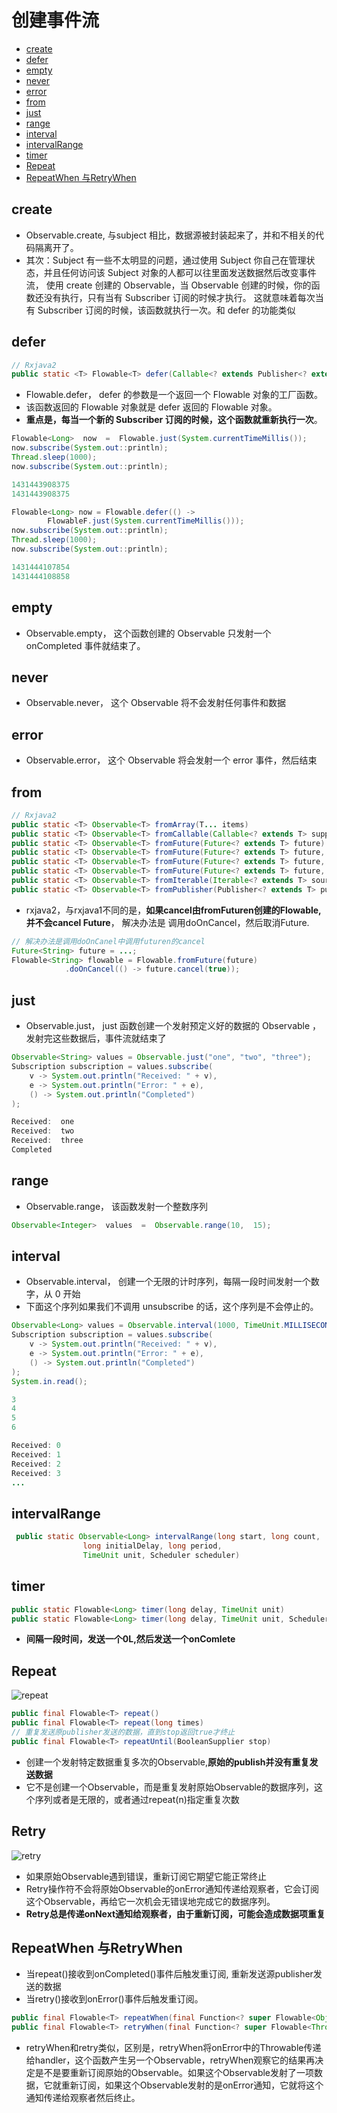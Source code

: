 # 创建事件流

* [create](#create)
* [defer](#defer)
* [empty](#empty)
* [never](#never)
* [error](#error)
* [from](#from)
* [just](#just)
* [range](#range)
* [interval](#interval)
* [intervalRange](#intervalrange)
* [timer](#timer)
* [Repeat](#repeat)
* [RepeatWhen 与RetryWhen](#repeatwhen-与retrywhen)

## create

* Observable.create, 与subject 相比，数据源被封装起来了，并和不相关的代码隔离开了。
* 其次：Subject 有一些不太明显的问题，通过使用 Subject 你自己在管理状态，并且任何访问该 Subject 对象的人都可以往里面发送数据然后改变事件流，
  使用 create 创建的 Observable，当 Observable 创建的时候，你的函数还没有执行，只有当有 Subscriber 订阅的时候才执行。
  这就意味着每次当有 Subscriber 订阅的时候，该函数就执行一次。和 defer 的功能类似

## defer

```java
// Rxjava2
public static <T> Flowable<T> defer(Callable<? extends Publisher<? extends T>> supplier)
```

* Flowable.defer， defer 的参数是一个返回一个 Flowable 对象的工厂函数。
* 该函数返回的 Flowable 对象就是 defer 返回的 Flowable 对象。
* **重点是，每当一个新的 Subscriber 订阅的时候，这个函数就重新执行一次**。

```java
Flowable<Long>  now  =  Flowable.just(System.currentTimeMillis());
now.subscribe(System.out::println);
Thread.sleep(1000);
now.subscribe(System.out::println);

1431443908375
1431443908375

Flowable<Long> now = Flowable.defer(() ->
        FlowableF.just(System.currentTimeMillis()));
now.subscribe(System.out::println);
Thread.sleep(1000);
now.subscribe(System.out::println);

1431444107854
1431444108858
```

## empty

* Observable.empty， 这个函数创建的 Observable 只发射一个 onCompleted 事件就结束了。

## never

* Observable.never， 这个 Observable 将不会发射任何事件和数据

## error

* Observable.error， 这个 Observable 将会发射一个 error 事件，然后结束

## from

```java
// Rxjava2
public static <T> Observable<T> fromArray(T... items)
public static <T> Observable<T> fromCallable(Callable<? extends T> supplier)
public static <T> Observable<T> fromFuture(Future<? extends T> future)
public static <T> Observable<T> fromFuture(Future<? extends T> future, Scheduler scheduler)
public static <T> Observable<T> fromFuture(Future<? extends T> future, long timeout, TimeUnit unit)
public static <T> Observable<T> fromFuture(Future<? extends T> future, long timeout, TimeUnit unit, Scheduler scheduler)
public static <T> Observable<T> fromIterable(Iterable<? extends T> source)
public static <T> Observable<T> fromPublisher(Publisher<? extends T> publisher)
```

* rxjava2，与rxjava1不同的是，**如果cancel由fromFuturen创建的Flowable,并不会cancel Future**， 解决办法是
  调用doOnCancel，然后取消Future.

```java
// 解决办法是调用doOnCanel中调用futuren的cancel
Future<String> future = ...;
Flowable<String> flowable = Flowable.fromFuture(future)
            .doOnCancel(() -> future.cancel(true));
```

## just

* Observable.just， just 函数创建一个发射预定义好的数据的 Observable ，发射完这些数据后，事件流就结束了

```java
Observable<String> values = Observable.just("one", "two", "three");
Subscription subscription = values.subscribe(
    v -> System.out.println("Received: " + v),
    e -> System.out.println("Error: " + e),
    () -> System.out.println("Completed")
);

Received:  one
Received:  two
Received:  three
Completed
```

## range

* Observable.range， 该函数发射一个整数序列

```java
Observable<Integer>  values  =  Observable.range(10,  15);
```

## interval

* Observable.interval， 创建一个无限的计时序列，每隔一段时间发射一个数字，从 0 开始
* 下面这个序列如果我们不调用 unsubscribe 的话，这个序列是不会停止的。

```java
Observable<Long> values = Observable.interval(1000, TimeUnit.MILLISECONDS);
Subscription subscription = values.subscribe(
    v -> System.out.println("Received: " + v),
    e -> System.out.println("Error: " + e),
    () -> System.out.println("Completed")
);
System.in.read();

3
4
5
6

Received: 0
Received: 1
Received: 2
Received: 3
...
```

## intervalRange

```java
 public static Observable<Long> intervalRange(long start, long count,
                long initialDelay, long period,
                TimeUnit unit, Scheduler scheduler)
```

## timer

```java
public static Flowable<Long> timer(long delay, TimeUnit unit)
public static Flowable<Long> timer(long delay, TimeUnit unit, Scheduler scheduler)
```

* **间隔一段时间，发送一个0L,然后发送一个onComlete**

## Repeat

![repeat](../../image-resources/rxjava/repeat.o.png)

```java
public final Flowable<T> repeat()
public final Flowable<T> repeat(long times)
// 重复发送原publisher发送的数据，直到stop返回true才终止
public final Flowable<T> repeatUntil(BooleanSupplier stop)
```

* 创建一个发射特定数据重复多次的Observable,**原始的publish并没有重复发送数据**
* 它不是创建一个Observable，而是重复发射原始Observable的数据序列，这个序列或者是无限的，或者通过repeat\(n\)指定重复次数

## Retry

![retry](../../image-resources/rxjava/retry.C.png)

* 如果原始Observable遇到错误，重新订阅它期望它能正常终止
* Retry操作符不会将原始Observable的onError通知传递给观察者，它会订阅这个Observable，再给它一次机会无错误地完成它的数据序列。
* **Retry总是传递onNext通知给观察者，由于重新订阅，可能会造成数据项重复**

## RepeatWhen 与RetryWhen

* 当repeat\(\)接收到onCompleted\(\)事件后触发重订阅, 重新发送源publisher发送的数据
* 当retry\(\)接收到onError\(\)事件后触发重订阅。

```java
public final Flowable<T> repeatWhen(final Function<? super Flowable<Object>, ? extends Publisher<?>> handler)
public final Flowable<T> retryWhen(final Function<? super Flowable<Throwable>, ? extends Publisher<?>> handler)
```

* retryWhen和retry类似，区别是，retryWhen将onError中的Throwable传递给handler，这个函数产生另一个Observable，retryWhen观察它的结果再决定是不是要重新订阅原始的Observable。如果这个Observable发射了一项数据，它就重新订阅，如果这个Observable发射的是onError通知，它就将这个通知传递给观察者然后终止。



